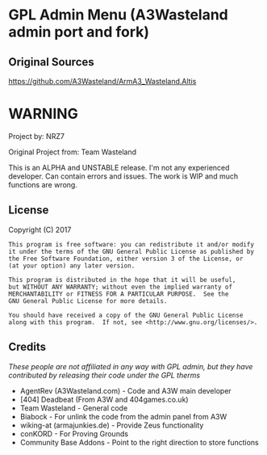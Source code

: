 # GPL Admin Menu (A3Wasteland admin port and fork)


## Original Sources
https://github.com/A3Wasteland/ArmA3_Wasteland.Altis


# WARNING

Project by: NRZ7

Original Project from: Team Wasteland

This is an ALPHA and UNSTABLE release. I'm not any experienced developer. Can contain errors and issues. The work is WIP and much functions are wrong.


## License
Copyright (C) 2017

	This program is free software: you can redistribute it and/or modify
    it under the terms of the GNU General Public License as published by
    the Free Software Foundation, either version 3 of the License, or
    (at your option) any later version.

    This program is distributed in the hope that it will be useful,
    but WITHOUT ANY WARRANTY; without even the implied warranty of
    MERCHANTABILITY or FITNESS FOR A PARTICULAR PURPOSE.  See the
    GNU General Public License for more details.

    You should have received a copy of the GNU General Public License
    along with this program.  If not, see <http://www.gnu.org/licenses/>.


## Credits

*These people are not affiliated in any way with GPL admin, but they have contributed by releasing their code under the GPL therms*

* AgentRev (A3Wasteland.com) - Code and A3W main developer
* [404] Deadbeat (From A3W and 404games.co.uk)
* Team Wasteland - General code
* Biabock - For unlink the code from the admin panel from A3W
* wiking-at (armajunkies.de) - Provide Zeus functionality
* conKORD - For Proving Grounds
* Community Base Addons - Point to the right direction to store functions

